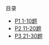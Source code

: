 目录
 * [P1 1-10题](chapter1/chapter1.md)
 * [P2 11-20题](chapter2/chapter2.md)
 * [P3 21-30题](chapter3/chapter3.md)

 
